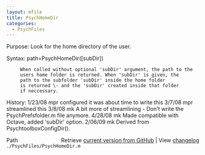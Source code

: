 ```yaml
---
layout: mfile
title: PsychHomeDir
categories:
  - PsychFiles
---
```


Purpose: Look for the home directory of the user.

Syntax: path=PsychHomeDir\(\[subDir\]\)

         When called without optional 'subDir' argument, the path to the
         users home folder is returned. When 'subDir' is given, the
         path to the subfolder 'subDir' inside the home folder
         is returned \- and the 'subDir' created inside that folder
         if neccessary.

History: 1/23/08    mpr configured it was about time to write this
         3/7/08     mpr streamlined this
         3/8/08     mk  A bit more of streamlining \- Don't write the
                        PsychPrefsfolder.m file anymore.
         4/28/08    mk  Made compatible with Octave, added 'subDir'
                        option.
         2/06/09    mk  Derived from PsychtoolboxConfigDir\(\).


<div class="code_header" style="text-align:right;">
  <span style="float:left;">Path&nbsp;&nbsp;</span> <span class="counter">Retrieve <a href=
  "https://raw.github.com/Psychtoolbox-3/Psychtoolbox-3/beta/./PsychFiles/PsychHomeDir.m">current version from GitHub</a> | View <a href=
  "https://github.com/Psychtoolbox-3/Psychtoolbox-3/commits/beta/./PsychFiles/PsychHomeDir.m">changelog</a></span>
</div>
<div class="code">
  <code>./PsychFiles/PsychHomeDir.m</code>
</div>
